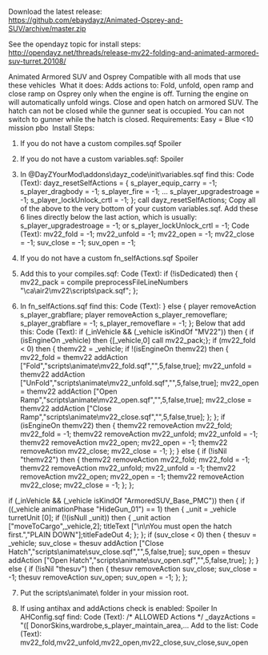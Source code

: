 Download the latest release:<br/>
https://github.com/ebaydayz/Animated-Osprey-and-SUV/archive/master.zip<br/>

See the opendayz topic for install steps:<br/>
http://opendayz.net/threads/release-mv22-folding-and-animated-armored-suv-turret.20108/


Animated Armored SUV and Osprey
Compatible with all mods that use these vehicles
​
What it does: Adds actions to:
Fold, unfold, open ramp and close ramp on Osprey only when the engine is off. Turning the engine on will automatically unfold wings.
Close and open hatch on armored SUV. The hatch can not be closed while the gunner seat is occupied. You can not switch to gunner while the hatch is closed.
Requirements:
Easy = Blue <10
mission pbo
​
Install Steps:
1. If you do not have a custom compiles.sqf
Spoiler

2. If you do not have a custom variables.sqf:
Spoiler

3. In @DayZYourMod\addons\dayz_code\init\variables.sqf find this:
Code (Text):
dayz_resetSelfActions = {
   s_player_equip_carry = -1;
   s_player_dragbody = -1;
   s_player_fire = -1;
  ...
   s_player_upgradestroage = -1;
   s_player_lockUnlock_crtl = -1;
};
call dayz_resetSelfActions;
Copy all of the above to the very bottom of your custom variables.sqf. Add these 6 lines directly below the last action, which is usually:
s_player_upgradestroage = -1; or s_player_lockUnlock_crtl = -1;
Code (Text):
   mv22_fold = -1;
   mv22_unfold = -1;
   mv22_open = -1;
   mv22_close = -1;
   suv_close = -1;
   suv_open = -1;
4. If you do not have a custom fn_selfActions.sqf
Spoiler

5. Add this to your compiles.sqf:
Code (Text):
if (!isDedicated) then {
   mv22_pack = compile preprocessFileLineNumbers "\ca\air2\mv22\scripts\pack.sqf";
};
6. In fn_selfActions.sqf find this:
Code (Text):
} else {
   player removeAction s_player_grabflare;
   player removeAction s_player_removeflare;
   s_player_grabflare = -1;
   s_player_removeflare = -1;
};
Below that add this:
Code (Text):
if (_inVehicle && (_vehicle isKindOf "MV22")) then {
   if (isEngineOn _vehicle) then {[_vehicle,0] call mv22_pack;};
   if (mv22_fold < 0) then {
     themv22 = _vehicle;
     if !(isEngineOn themv22) then {
       mv22_fold = themv22 addAction ["Fold","scripts\animate\mv22_fold.sqf","",5,false,true];
       mv22_unfold = themv22 addAction ["UnFold","scripts\animate\mv22_unfold.sqf","",5,false,true];
       mv22_open = themv22 addAction ["Open Ramp","scripts\animate\mv22_open.sqf","",5,false,true];
       mv22_close = themv22 addAction ["Close Ramp","scripts\animate\mv22_close.sqf","",5,false,true];
     };
   };
   if (isEngineOn themv22) then {
     themv22 removeAction mv22_fold;
     mv22_fold = -1;
     themv22 removeAction mv22_unfold;
     mv22_unfold = -1;
     themv22 removeAction mv22_open;
     mv22_open = -1;
     themv22 removeAction mv22_close;
     mv22_close = -1;
   };
} else {
    if (!isNil "themv22") then {
       themv22 removeAction mv22_fold;
       mv22_fold = -1;
       themv22 removeAction mv22_unfold;
       mv22_unfold = -1;
       themv22 removeAction mv22_open;
       mv22_open = -1;
       themv22 removeAction mv22_close;
       mv22_close = -1;
   };
};

if (_inVehicle && (_vehicle isKindOf "ArmoredSUV_Base_PMC")) then {
   if ((_vehicle animationPhase "HideGun_01") == 1) then {
     _unit = _vehicle turretUnit [0];
     if (!(isNull _unit)) then {
       _unit action ["moveToCargo",_vehicle,2];
       titleText ["\n\nYou must open the hatch first.","PLAIN DOWN"];titleFadeOut 4;
     };
   };
   if (suv_close < 0) then {
     thesuv = _vehicle;
     suv_close = thesuv addAction ["Close Hatch","scripts\animate\suv_close.sqf","",5,false,true];
     suv_open = thesuv addAction ["Open Hatch","scripts\animate\suv_open.sqf","",5,false,true];
   };
} else {
    if (!isNil "thesuv") then {
        thesuv removeAction suv_close;
        suv_close = -1;
        thesuv removeAction suv_open;
        suv_open = -1;
    };
};
 
7. Put the scripts\animate\ folder in your mission root.

8. If using antihax and addActions check is enabled:
Spoiler
In AHConfig.sqf find:
Code (Text):
/*  ALLOWED Actions  */ _dayzActions =
"([
DonorSkins,wardrobe,s_player_maintain_area,...
Add to the list:
Code (Text):
mv22_fold,mv22_unfold,mv22_open,mv22_close,suv_close,suv_open

